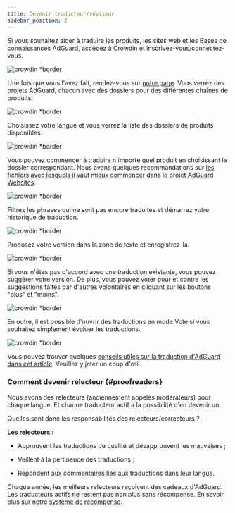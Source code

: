 ```yaml
---
title: Devenir traducteur/réviseur
sidebar_position: 2
---
```


Si vous souhaitez aider à traduire les produits, les sites web et les Bases de connaissances AdGuard, accédez à [Crowdin](https://crowdin.com/) et inscrivez-vous/connectez-vous.

![crowdin *border](https://cdn.adtidy.org/public/Adguard/kb/en/ag-translations/main-screen.png)

Une fois que vous l'avez fait, rendez-vous sur [notre page](https://crowdin.com/profile/adguard/). Vous verrez des projets AdGuard, chacun avec des dossiers pour des différentes chaînes de produits.

![crowdin *border](https://cdn.adtidy.org/public/Adguard/kb/en/ag-translations/projects.png)

Choisissez votre langue et vous verrez la liste des dossiers de produits disponibles.

![crowdin *border](https://cdn.adtidy.org/public/Adguard/kb/en/ag-translations/languages.png)

Vous pouvez commencer à traduire n'importe quel produit en choisissant le dossier correspondant. Nous avons quelques recommandations sur [les fichiers avec lesquels il vaut mieux commencer dans le projet AdGuard Websites](../translation-priority).

![crowdin *border](https://cdn.adtidy.org/public/Adguard/kb/en/ag-translations/folders.png)

Filtrez les phrases qui ne sont pas encore traduites et démarrez votre historique de traduction.

![crowdin *border](https://cdn.adtidy.org/public/Adguard/kb/en/ag-translations/filter.png)

Proposez votre version dans la zone de texte et enregistrez-la.

![crowdin *border](https://cdn.adtidy.org/public/Adguard/kb/en/ag-translations/text-box.png)

Si vous n'êtes pas d'accord avec une traduction existante, vous pouvez suggérer votre version. De plus, vous pouvez voter pour et contre les suggestions faites par d'autres volontaires en cliquant sur les boutons "plus" et "moins".

![crowdin *border](https://cdn.adtidy.org/public/Adguard/kb/en/ag-translations/vote.png)

En outre, il est possible d'ouvrir des traductions en mode Vote si vous souhaitez simplement évaluer les traductions.

![crowdin *border](https://cdn.adtidy.org/public/Adguard/kb/en/ag-translations/mode.png)

Vous pouvez trouver quelques [conseils utiles sur la traduction d'AdGuard dans cet article](../guidelines). Veuillez y jeter un coup d'œil.

### Comment devenir relecteur {#proofreaders}

Nous avons des relecteurs (anciennement appelés modérateurs) pour chaque langue. Et chaque traducteur actif a la possibilité d'en devenir un.

Quelles sont donc les responsabilités des relecteurs/correcteurs ?

**Les relecteurs :**

- Approuvent les traductions de qualité et désapprouvent les mauvaises ;

- Veillent à la pertinence des traductions ;

- Répondent aux commentaires liés aux traductions dans leur langue.

Chaque année, les meilleurs relecteurs reçoivent des cadeaux d'AdGuard. Les traducteurs actifs ne restent pas non plus sans récompense. En savoir plus sur notre [système de récompense](../rewards).
